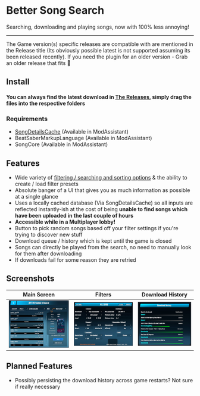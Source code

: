 # Better Song Search

Searching, downloading and playing songs, now with 100% less annoying!

---

The Game version(s) specific releases are compatible with are mentioned in the Release title (Its obviously possible latest is not supported assuming its been released recently). If you need the plugin for an older version - Grab an older release that fits 🤯

## Install

#### You can always find the latest download in [The Releases](https://github.com/kinsi55/BeatSaber_BetterSongSearch/releases), simply drag the files into the respective folders

### Requirements

- [SongDetailsCache](https://github.com/kinsi55/BeatSaber_SongDetails/releases/latest) (Available in ModAssistant)
- BeatSaberMarkupLanguage (Available in ModAssistant)
- SongCore (Available in ModAssistant)

## Features

- Wide variety of [filtering / searching and sorting options](#Screenshots) & the ability to create / load filter presets
- Absolute banger of a UI that gives you as much information as possible at a single glance
- Uses a locally cached database (Via SongDetailsCache) so all inputs are reflected instantly-ish at the cost of being **unable to find songs which have been uploaded in the last couple of hours**
- **Accessible while in a Multiplayer lobby!**
- Button to pick random songs based off your filter settings if you're trying to discover new stuff
- Download queue / history which is kept until the game is closed
- Songs can directly be played from the search, no need to manually look for them after downloading
- If downloads fail for some reason they are retried

## Screenshots

Main Screen | Filters | Download History
:-------------------------:|:-------------------------:|:-------------------------:
![Main UI](Screenshots/main.jpg) | ![Main UI](Screenshots/filters.jpg)  |  ![Main UI](Screenshots/dlhistory.jpg)

## Planned Features

- Possibly persisting the download history across game restarts? Not sure if really necessary
